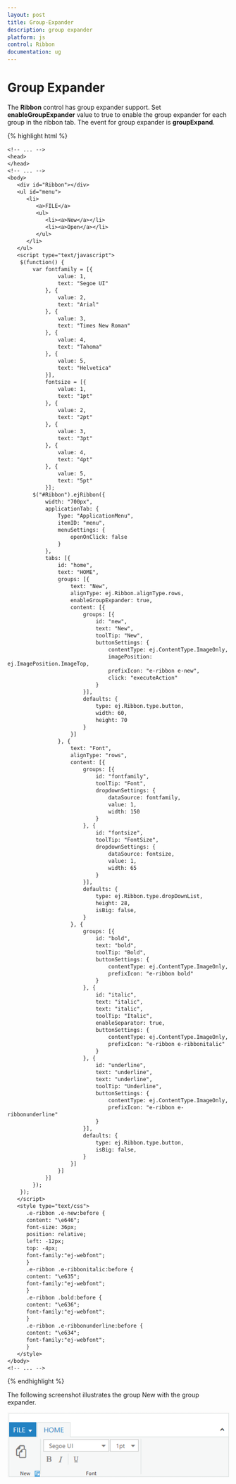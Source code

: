 ```yaml
---
layout: post
title: Group-Expander
description: group expander
platform: js
control: Ribbon
documentation: ug
---
```


# Group Expander

The **Ribbon** control has group expander support. Set **enableGroupExpander** value to true to enable the group expander for each group in the ribbon tab. The event for group expander is **groupExpand**.

{% highlight html %}

	<!-- ... -->
	<head>
	</head>
	<!-- ... -->
	<body>
	   <div id="Ribbon"></div>
	   <ul id="menu">
	      <li>
	         <a>FILE</a>
	         <ul>
	            <li><a>New</a></li>
	            <li><a>Open</a></li>
	         </ul>
	      </li>
	   </ul>
	   <script type="text/javascript">
		$(function() {
		    var fontfamily = [{
		            value: 1,
		            text: "Segoe UI"
		        }, {
		            value: 2,
		            text: "Arial"
		        }, {
		            value: 3,
		            text: "Times New Roman"
		        }, {
		            value: 4,
		            text: "Tahoma"
		        }, {
		            value: 5,
		            text: "Helvetica"
		        }],
		        fontsize = [{
		            value: 1,
		            text: "1pt"
		        }, {
		            value: 2,
		            text: "2pt"
		        }, {
		            value: 3,
		            text: "3pt"
		        }, {
		            value: 4,
		            text: "4pt"
		        }, {
		            value: 5,
		            text: "5pt"
		        }];
		    $("#Ribbon").ejRibbon({
		        width: "700px",
		        applicationTab: {
		            Type: "ApplicationMenu",
		            itemID: "menu",
		            menuSettings: {
		                openOnClick: false
		            }
		        },
		        tabs: [{
		            id: "home",
		            text: "HOME",
		            groups: [{
		                text: "New",
		                alignType: ej.Ribbon.alignType.rows,
		                enableGroupExpander: true,
		                content: [{
		                    groups: [{
		                        id: "new",
		                        text: "New",
		                        toolTip: "New",
		                        buttonSettings: {
		                            contentType: ej.ContentType.ImageOnly,
		                            imagePosition: ej.ImagePosition.ImageTop,
		                            prefixIcon: "e-ribbon e-new",
		                            click: "executeAction"
		                        }
		                    }],
		                    defaults: {
		                        type: ej.Ribbon.type.button,
		                        width: 60,
		                        height: 70
		                    }
		                }]
		            }, {
		                text: "Font",
		                alignType: "rows",
		                content: [{
		                    groups: [{
		                        id: "fontfamily",
		                        toolTip: "Font",
		                        dropdownSettings: {
		                            dataSource: fontfamily,
		                            value: 1,
		                            width: 150
		                        }
		                    }, {
		                        id: "fontsize",
		                        toolTip: "FontSize",
		                        dropdownSettings: {
		                            dataSource: fontsize,
		                            value: 1,
		                            width: 65
		                        }
		                    }],
		                    defaults: {
		                        type: ej.Ribbon.type.dropDownList,
		                        height: 28,
		                        isBig: false,
		                    }
		                }, {
		                    groups: [{
		                        id: "bold",
		                        text: "bold",
		                        toolTip: "Bold",
		                        buttonSettings: {
		                            contentType: ej.ContentType.ImageOnly,
		                            prefixIcon: "e-ribbon bold"
		                        }
		                    }, {
		                        id: "italic",
		                        text: "italic",
		                        text: "italic",
		                        toolTip: "Italic",
		                        enableSeparator: true,
		                        buttonSettings: {
		                            contentType: ej.ContentType.ImageOnly,
		                            prefixIcon: "e-ribbon e-ribbonitalic"
		                        }
		                    }, {
		                        id: "underline",
		                        text: "underline",
		                        text: "underline",
		                        toolTip: "Underline",
		                        buttonSettings: {
		                            contentType: ej.ContentType.ImageOnly,
		                            prefixIcon: "e-ribbon e-ribbonunderline"
		                        }
		                    }],
		                    defaults: {
		                        type: ej.Ribbon.type.button,
		                        isBig: false,
		                    }
		                }]
		            }]
		        }]
		    });
		});
	   </script>
	   <style type="text/css">
	      .e-ribbon .e-new:before {
	      content: "\e646";		  
	      font-size: 36px;
	      position: relative;
	      left: -12px;
	      top: -4px;
		  font-family:"ej-webfont";
	      }
	      .e-ribbon .e-ribbonitalic:before {
	      content: "\e635";		  
		  font-family:"ej-webfont";
	      }
	      .e-ribbon .bold:before {
	      content: "\e636";		  
		  font-family:"ej-webfont";
	      }
	      .e-ribbon .e-ribbonunderline:before {
	      content: "\e634";		  
		  font-family:"ej-webfont";
	      }
	   </style>
	</body>
	<!-- ... -->

{% endhighlight %}

The following screenshot illustrates the group New with the group expander.

![](/js/Ribbon/Group-Expander_images/Group-Expander_img1.png)

